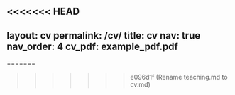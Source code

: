 <<<<<<< HEAD
---
layout: cv
permalink: /cv/
title: cv
nav: true
nav_order: 4
cv_pdf: example_pdf.pdf
---
=======
<!---
---
layout: page
permalink: /teaching/
title: teaching
description: Materials for courses you taught. Replace this text with your description.
nav: true
nav_order: 5
---

For now, this page is assumed to be a static description of your courses. You can convert it to a collection similar to `_projects/` so that you can have a dedicated page for each course.

Organize your courses by years, topics, or universities, however you like!
-->
>>>>>>> e096d1f (Rename teaching.md to cv.md)
